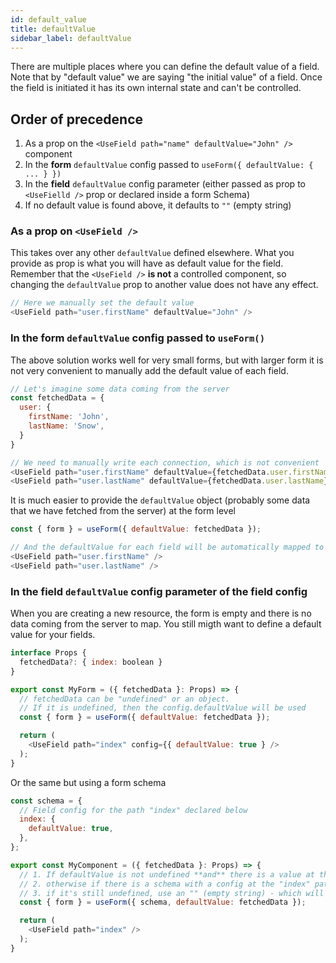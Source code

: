 ```yaml
---
id: default_value
title: defaultValue
sidebar_label: defaultValue
---
```


There are multiple places where you can define the default value of a field. Note that by "default value" we are saying "the initial value" of a field. Once the field is initiated it has its own internal state and can't be controlled.

## Order of precedence

1. As a prop on the `<UseField path="name" defaultValue="John" />` component
2. In the **form** `defaultValue` config passed to `useForm({ defaultValue: { ... } })`
3. In the **field** `defaultValue` config parameter (either passed as prop to `<UseFielld />` prop or declared inside a form Schema)
4. If no default value is found above, it defaults to `""` (empty string)

### As a prop on `<UseField />`

This takes over any other `defaultValue` defined elsewhere. What you provide as prop is what you will have as default value for the field. Remember that the `<UseField />` **is not** a controlled component, so changing the `defaultValue` prop to another value does not have any effect.

```js
// Here we manually set the default value 
<UseField path="user.firstName" defaultValue="John" />
```

### In the form `defaultValue` config passed to `useForm()`

The above solution works well for very small forms, but with larger form it is not very convenient to manually add the default value of each field.

```js
// Let's imagine some data coming from the server
const fetchedData = {
  user: {
    firstName: 'John',
    lastName: 'Snow',
  }
}

// We need to manually write each connection, which is not convenient
<UseField path="user.firstName" defaultValue={fetchedData.user.firstName} />
<UseField path="user.lastName" defaultValue={fetchedData.user.lastName} />
```

It is much easier to provide the `defaultValue` object (probably some data that we have fetched from the server) at the form level

```js
const { form } = useForm({ defaultValue: fetchedData });

// And the defaultValue for each field will be automatically mapped to its paths
<UseField path="user.firstName" />
<UseField path="user.lastName" />
```

### In the field `defaultValue` config parameter of the field config

When you are creating a new resource, the form is empty and there is no data coming from the server to map. You still migth want to define a default value for your fields.

```js
interface Props {
  fetchedData?: { index: boolean }
}

export const MyForm = ({ fetchedData }: Props) => {
  // fetchedData can be "undefined" or an object.
  // If it is undefined, then the config.defaultValue will be used
  const { form } = useForm({ defaultValue: fetchedData });

  return (
    <UseField path="index" config={{ defaultValue: true } />
  );
}
```

Or the same but using a form schema

```js
const schema = {
  // Field config for the path "index" declared below
  index: {
    defaultValue: true,
  },
};

export const MyComponent = ({ fetchedData }: Props) => {
  // 1. If defaultValue is not undefined **and** there is a value at the "index" path, use it
  // 2. otherwise if there is a schema with a config at the "index" path read its "defaultValue"
  // 3. if it's still undefined, use an "" (empty string) - which will throw an error for a checkbox field-.
  const { form } = useForm({ schema, defaultValue: fetchedData });

  return (
    <UseField path="index" />
  );
}
```

